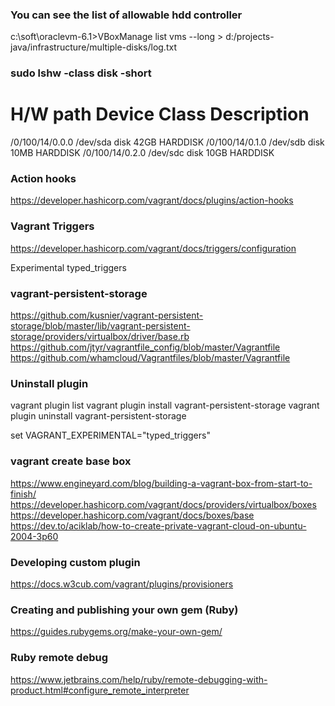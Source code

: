 ### You can see the list of allowable hdd controller

c:\soft\oraclevm-6.1>VBoxManage list vms --long > d:/projects-java/infrastructure/multiple-disks/log.txt

### sudo lshw -class disk -short

H/W path           Device     Class          Description
========================================================
/0/100/14/0.0.0    /dev/sda   disk           42GB HARDDISK
/0/100/14/0.1.0    /dev/sdb   disk           10MB HARDDISK
/0/100/14/0.2.0    /dev/sdc   disk           10GB HARDDISK

### Action hooks
https://developer.hashicorp.com/vagrant/docs/plugins/action-hooks

### Vagrant Triggers
https://developer.hashicorp.com/vagrant/docs/triggers/configuration

Experimental typed_triggers

### vagrant-persistent-storage
https://github.com/kusnier/vagrant-persistent-storage/blob/master/lib/vagrant-persistent-storage/providers/virtualbox/driver/base.rb
https://github.com/jtyr/vagrantfile_config/blob/master/Vagrantfile
https://github.com/whamcloud/Vagrantfiles/blob/master/Vagrantfile

### Uninstall plugin
vagrant plugin list
vagrant plugin install vagrant-persistent-storage
vagrant plugin uninstall vagrant-persistent-storage

set VAGRANT_EXPERIMENTAL="typed_triggers"

### vagrant create base box
https://www.engineyard.com/blog/building-a-vagrant-box-from-start-to-finish/
https://developer.hashicorp.com/vagrant/docs/providers/virtualbox/boxes
https://developer.hashicorp.com/vagrant/docs/boxes/base
https://dev.to/aciklab/how-to-create-private-vagrant-cloud-on-ubuntu-2004-3p60

### Developing custom plugin
https://docs.w3cub.com/vagrant/plugins/provisioners

### Creating and publishing your own gem (Ruby)
https://guides.rubygems.org/make-your-own-gem/

### Ruby remote debug
https://www.jetbrains.com/help/ruby/remote-debugging-with-product.html#configure_remote_interpreter
